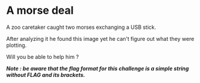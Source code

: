 # A morse deal

A zoo caretaker caught two morses exchanging a USB stick. 

After analyzing it he found this image yet he can't figure out what they were plotting. 

Will you be able to help him ?

***Note : be aware that the flag format for this challenge is a simple string without FLAG and its brackets.***
